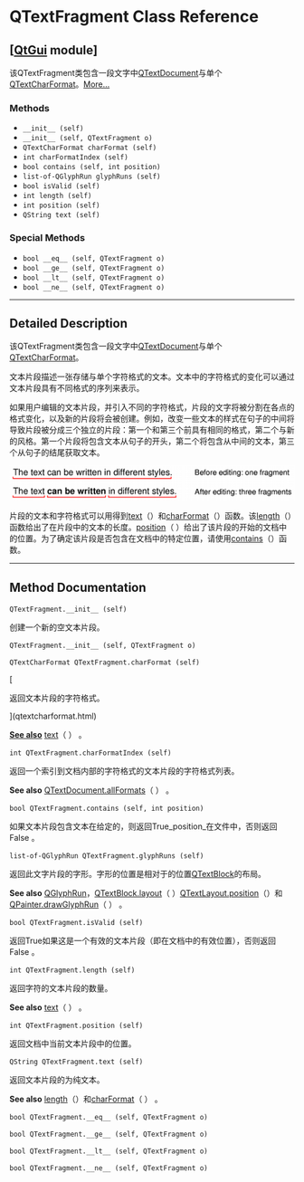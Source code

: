 # QTextFragment Class Reference

## [[QtGui](index.htm) module]

该QTextFragment类包含一段文字中[QTextDocument](qtextdocument.html)与单个[QTextCharFormat](qtextcharformat.html)。[More...](#details)

### Methods

*   `__init__ (self)`
*   `__init__ (self, QTextFragment o)`
*   `QTextCharFormat charFormat (self)`
*   `int charFormatIndex (self)`
*   `bool contains (self, int position)`
*   `list-of-QGlyphRun glyphRuns (self)`
*   `bool isValid (self)`
*   `int length (self)`
*   `int position (self)`
*   `QString text (self)`

### Special Methods

*   `bool __eq__ (self, QTextFragment o)`
*   `bool __ge__ (self, QTextFragment o)`
*   `bool __lt__ (self, QTextFragment o)`
*   `bool __ne__ (self, QTextFragment o)`

* * *

## Detailed Description

该QTextFragment类包含一段文字中[QTextDocument](qtextdocument.html)与单个[QTextCharFormat](qtextcharformat.html)。

文本片段描述一张存储与单个字符格式的文本。文本中的字符格式的变化可以通过文本片段具有不同格式的序列来表示。

如果用户编辑的文本片段，并引入不同的字符格式，片段的文字将被分割在各点的格式变化，以及新的片段将会被创建。例如，改变一些文本的样式在句子的中间将导致片段被分成三个独立的片段：第一个和第三个前具有相同的格式，第二个与新的风格。第一个片段将包含文本从句子的开头，第二个将包含从中间的文本，第三个从句子的结尾获取文本。

![](../img/qtextfragment-split.png)

片段的文本和字符格式可以用得到[text](qtextfragment.html#text)（）和[charFormat](qtextfragment.html#charFormat)（）函数。该[length](qtextfragment.html#length)（）函数给出了在片段中的文本的长度。[position](qtextfragment.html#position)（ ）给出了该片段的开始的文档中的位置。为了确定该片段是否包含在文档中的特定位置，请使用[contains](qtextfragment.html#contains)（）函数。

* * *

## Method Documentation

```
QTextFragment.__init__ (self)
```

创建一个新的空文本片段。

```
QTextFragment.__init__ (self, QTextFragment o)
```

```
QTextCharFormat QTextFragment.charFormat (self)
```

[

返回文本片段的字符格式。

](qtextcharformat.html)

[**See also**](qtextcharformat.html) [text](qtextfragment.html#text)（ ） 。

```
int QTextFragment.charFormatIndex (self)
```

返回一个索引到文档内部的字符格式的文本片段的字符格式列表。

**See also** [QTextDocument.allFormats](qtextdocument.html#allFormats)（ ） 。

```
bool QTextFragment.contains (self, int position)
```

如果文本片段包含文本在给定的，则返回True_position_在文件中，否则返回False 。

```
list-of-QGlyphRun QTextFragment.glyphRuns (self)
```

返回此文字片段的字形。字形的位置是相对于的位置[QTextBlock](qtextblock.html)的布局。

**See also** [QGlyphRun](qglyphrun.html)，[QTextBlock.layout](qtextblock.html#layout)（ ）[QTextLayout.position](qtextlayout.html#position)（）和[QPainter.drawGlyphRun](qpainter.html#drawGlyphRun)（ ） 。

```
bool QTextFragment.isValid (self)
```

返回True如果这是一个有效的文本片段（即在文档中的有效位置），否则返回False 。

```
int QTextFragment.length (self)
```

返回字符的文本片段的数量。

**See also** [text](qtextfragment.html#text)（ ） 。

```
int QTextFragment.position (self)
```

返回文档中当前文本片段中的位置。

```
QString QTextFragment.text (self)
```

返回文本片段的为纯文本。

**See also** [length](qtextfragment.html#length)（）和[charFormat](qtextfragment.html#charFormat)（ ） 。

```
bool QTextFragment.__eq__ (self, QTextFragment o)
```

```
bool QTextFragment.__ge__ (self, QTextFragment o)
```

```
bool QTextFragment.__lt__ (self, QTextFragment o)
```

```
bool QTextFragment.__ne__ (self, QTextFragment o)
```